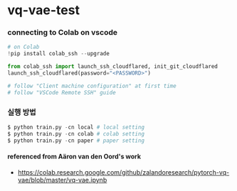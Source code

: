 # vq-vae-test
### connecting to Colab on vscode
```python
# on Colab
!pip install colab_ssh --upgrade

from colab_ssh import launch_ssh_cloudflared, init_git_cloudflared
launch_ssh_cloudflared(password="<PASSWORD>")

# follow "Client machine configuration" at first time
# follow "VSCode Remote SSH" guide
```

### 실행 방법
```python
$ python train.py -cn local # local setting
$ python train.py -cn colab # colab setting
$ python train.py -cn paper # paper setting
```

#### referenced from Aäron van den Oord's work
* https://colab.research.google.com/github/zalandoresearch/pytorch-vq-vae/blob/master/vq-vae.ipynb
